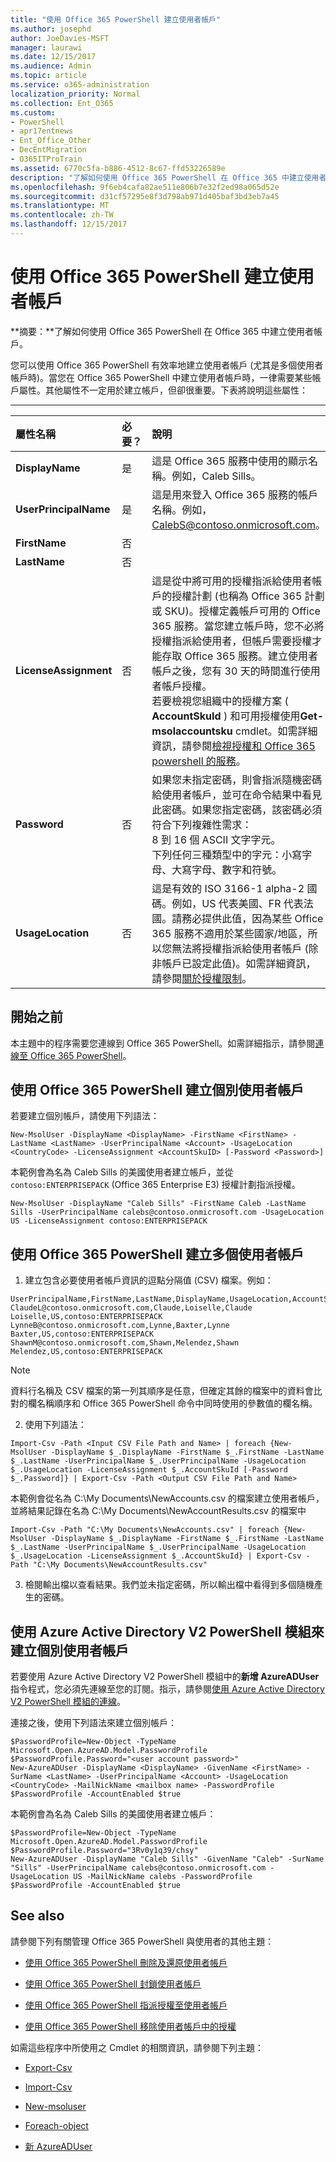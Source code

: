 ```yaml
---
title: "使用 Office 365 PowerShell 建立使用者帳戶"
ms.author: josephd
author: JoeDavies-MSFT
manager: laurawi
ms.date: 12/15/2017
ms.audience: Admin
ms.topic: article
ms.service: o365-administration
localization_priority: Normal
ms.collection: Ent_O365
ms.custom:
- PowerShell
- apr17entnews
- Ent_Office_Other
- DecEntMigration
- O365ITProTrain
ms.assetid: 6770c5fa-b886-4512-8c67-ffd53226589e
description: "了解如何使用 Office 365 PowerShell 在 Office 365 中建立使用者帳戶。"
ms.openlocfilehash: 9f6eb4cafa82ae511e806b7e32f2ed98a065d52e
ms.sourcegitcommit: d31cf57295e8f3d798ab971d405baf3bd3eb7a45
ms.translationtype: MT
ms.contentlocale: zh-TW
ms.lasthandoff: 12/15/2017
---
```

# <a name="create-user-accounts-with-office-365-powershell"></a>使用 Office 365 PowerShell 建立使用者帳戶

**摘要：**了解如何使用 Office 365 PowerShell 在 Office 365 中建立使用者帳戶。
  
您可以使用 Office 365 PowerShell 有效率地建立使用者帳戶 (尤其是多個使用者帳戶時)。當您在 Office 365 PowerShell 中建立使用者帳戶時，一律需要某些帳戶屬性。其他屬性不一定用於建立帳戶，但卻很重要。下表將說明這些屬性：
  
****

|**屬性名稱**|**必要？**|**說明**|
|:-----|:-----|:-----|
|**DisplayName** <br/> |是  <br/> |這是 Office 365 服務中使用的顯示名稱。例如，Caleb Sills。  <br/> |
|**UserPrincipalName** <br/> |是  <br/> |這是用來登入 Office 365 服務的帳戶名稱。例如，CalebS@contoso.onmicrosoft.com。  <br/> |
|**FirstName** <br/> |否  <br/> ||
|**LastName** <br/> |否  <br/> ||
|**LicenseAssignment** <br/> |否  <br/> |這是從中將可用的授權指派給使用者帳戶的授權計劃 (也稱為 Office 365 計劃或 SKU)。授權定義帳戶可用的 Office 365 服務。當您建立帳戶時，您不必將授權指派給使用者，但帳戶需要授權才能存取 Office 365 服務。建立使用者帳戶之後，您有 30 天的時間進行使用者帳戶授權。<br/> 若要檢視您組織中的授權方案 ( **AccountSkuId** ) 和可用授權使用**Get-msolaccountsku** cmdlet。如需詳細資訊，請參閱[檢視授權和 Office 365 powershell 的服務](view-licenses-and-services-with-office-365-powershell.md)。<br/> |
|**Password** <br/> |否  <br/> | 如果您未指定密碼，則會指派隨機密碼給使用者帳戶，並可在命令結果中看見此密碼。如果您指定密碼，該密碼必須符合下列複雜性需求： <br/>  8 到 16 個 ASCII 文字字元。 <br/>  下列任何三種類型中的字元：小寫字母、大寫字母、數字和符號。 <br/> |
|**UsageLocation** <br/> |否  <br/> |這是有效的 ISO 3166-1 alpha-2 國碼。例如，US 代表美國、FR 代表法國。請務必提供此值，因為某些 Office 365 服務不適用於某些國家/地區，所以您無法將授權指派給使用者帳戶 (除非帳戶已設定此值)。如需詳細資訊，請參閱[關於授權限制](https://go.microsoft.com/fwlink/p/?LinkId=691730)。<br/> |
   
## <a name="before-you-begin"></a>開始之前

本主題中的程序需要您連線到 Office 365 PowerShell。如需詳細指示，請參閱[連線至 Office 365 PowerShell](connect-to-office-365-powershell.md)。
  
## <a name="use-office-365-powershell-to-create-individual-user-accounts"></a>使用 Office 365 PowerShell 建立個別使用者帳戶

若要建立個別帳戶，請使用下列語法：
  
```
New-MsolUser -DisplayName <DisplayName> -FirstName <FirstName> -LastName <LastName> -UserPrincipalName <Account> -UsageLocation <CountryCode> -LicenseAssignment <AccountSkuID> [-Password <Password>]
```

本範例會為名為 Caleb Sills 的美國使用者建立帳戶，並從  `contoso:ENTERPRISEPACK` (Office 365 Enterprise E3) 授權計劃指派授權。
  
```
New-MsolUser -DisplayName "Caleb Sills" -FirstName Caleb -LastName Sills -UserPrincipalName calebs@contoso.onmicrosoft.com -UsageLocation US -LicenseAssignment contoso:ENTERPRISEPACK
```

## <a name="use-office-365-powershell-to-create-multiple-user-accounts"></a>使用 Office 365 PowerShell 建立多個使用者帳戶

1. 建立包含必要使用者帳戶資訊的逗點分隔值 (CSV) 檔案。例如：
    
  ```
  UserPrincipalName,FirstName,LastName,DisplayName,UsageLocation,AccountSkuId
ClaudeL@contoso.onmicrosoft.com,Claude,Loiselle,Claude Loiselle,US,contoso:ENTERPRISEPACK
LynneB@contoso.onmicrosoft.com,Lynne,Baxter,Lynne Baxter,US,contoso:ENTERPRISEPACK
ShawnM@contoso.onmicrosoft.com,Shawn,Melendez,Shawn Melendez,US,contoso:ENTERPRISEPACK
  ```

 > [!NOTE]
>資料行名稱及 CSV 檔案的第一列其順序是任意，但確定其餘的檔案中的資料會比對的欄名稱順序和 Office 365 PowerShell 命令中同時使用的參數值的欄名稱。
    
2. 使用下列語法：
    
  ```
  Import-Csv -Path <Input CSV File Path and Name> | foreach {New-MsolUser -DisplayName $_.DisplayName -FirstName $_.FirstName -LastName $_.LastName -UserPrincipalName $_.UserPrincipalName -UsageLocation $_.UsageLocation -LicenseAssignment $_.AccountSkuId [-Password $_.Password]} | Export-Csv -Path <Output CSV File Path and Name>
  ```

本範例會從名為 C:\My Documents\NewAccounts.csv 的檔案建立使用者帳戶，並將結果記錄在名為 C:\My Documents\NewAccountResults.csv 的檔案中
    
  ```
  Import-Csv -Path "C:\My Documents\NewAccounts.csv" | foreach {New-MsolUser -DisplayName $_.DisplayName -FirstName $_.FirstName -LastName $_.LastName -UserPrincipalName $_.UserPrincipalName -UsageLocation $_.UsageLocation -LicenseAssignment $_.AccountSkuId} | Export-Csv -Path "C:\My Documents\NewAccountResults.csv"
  ```

3. 檢閱輸出檔以查看結果。我們並未指定密碼，所以輸出檔中看得到多個隨機產生的密碼。
    
## <a name="use-the-azure-active-directory-v2-powershell-module-to-create-individual-user-accounts"></a>使用 Azure Active Directory V2 PowerShell 模組來建立個別使用者帳戶

若要使用 Azure Active Directory V2 PowerShell 模組中的**新增 AzureADUser**指令程式，您必須先連線至您的訂閱。指示，請參閱[使用 Azure Active Directory V2 PowerShell 模組的連線](https://go.microsoft.com/fwlink/?linkid=842218)。
  
連接之後，使用下列語法來建立個別帳戶：
  
```
$PasswordProfile=New-Object -TypeName Microsoft.Open.AzureAD.Model.PasswordProfile
$PasswordProfile.Password="<user account password>"
New-AzureADUser -DisplayName <DisplayName> -GivenName <FirstName> -SurName <LastName> -UserPrincipalName <Account> -UsageLocation <CountryCode> -MailNickName <mailbox name> -PasswordProfile $PasswordProfile -AccountEnabled $true
```

本範例會為名為 Caleb Sills 的美國使用者建立帳戶：
  
```
$PasswordProfile=New-Object -TypeName Microsoft.Open.AzureAD.Model.PasswordProfile
$PasswordProfile.Password="3Rv0y1q39/chsy"
New-AzureADUser -DisplayName "Caleb Sills" -GivenName "Caleb" -SurName "Sills" -UserPrincipalName calebs@contoso.onmicrosoft.com -UsageLocation US -MailNickName calebs -PasswordProfile $PasswordProfile -AccountEnabled $true
```
  
## <a name="see-also"></a>See also

請參閱下列有關管理 Office 365 PowerShell 與使用者的其他主題：
  
- [使用 Office 365 PowerShell 刪除及還原使用者帳戶](delete-and-restore-user-accounts-with-office-365-powershell.md)
    
- [使用 Office 365 PowerShell 封鎖使用者帳戶](block-user-accounts-with-office-365-powershell.md)
    
- [使用 Office 365 PowerShell 指派授權至使用者帳戶](assign-licenses-to-user-accounts-with-office-365-powershell.md)
    
- [使用 Office 365 PowerShell 移除使用者帳戶中的授權](remove-licenses-from-user-accounts-with-office-365-powershell.md)
    
如需這些程序中所使用之 Cmdlet 的相關資訊，請參閱下列主題：
  
- [Export-Csv](https://go.microsoft.com/fwlink/p/?LinkId=113299)
    
- [Import-Csv](https://msdn.microsoft.com/powershell/reference/5.1/microsoft.powershell.utility/import-csv)
    
- [New-msoluser](https://go.microsoft.com/fwlink/p/?LinkId=691547)
    
- [Foreach-object](https://go.microsoft.com/fwlink/p/?LinkId=113300)
    
- [新 AzureADUser](https://docs.microsoft.com/powershell/module/azuread/new-azureaduser?view=azureadps-2.0)
    


